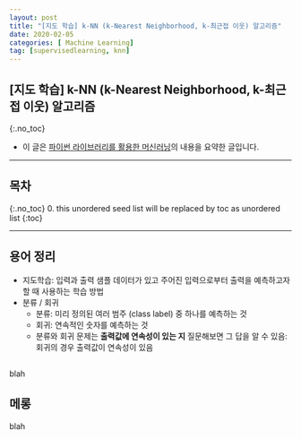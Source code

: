 ```yaml
---
layout: post
title: "[지도 학습] k-NN (k-Nearest Neighborhood, k-최근접 이웃) 알고리즘"
date: 2020-02-05 
categories: [ Machine Learning]
tag: [supervisedlearning, knn]
---
```

## **[지도 학습] k-NN (k-Nearest Neighborhood, k-최근접 이웃) 알고리즘**
{:.no_toc}

* 이 글은 [파이썬 라이브러리를 활용한 머신러닝](http://book.interpark.com/product/BookDisplay.do?_method=detail&sc.prdNo=303260973&gclid=CjwKCAiAyeTxBRBvEiwAuM8dnUQHS6gpLMB6tn0m3cKl_rO7hHyhwCzPtk23EvcW40nL99b1kC2ejBoCJKcQAvD_BwE)의 내용을 요약한 글입니다.

***

## 목차
{:.no_toc}
0. this unordered seed list will be replaced by toc as unordered list
{:toc}

***

## 용어 정리
* 지도학습: 입력과 출력 샘플 데이터가 있고 주어진 입력으로부터 출력을 예측하고자 할 때 사용하는 학습 방법
* 분류 / 회귀
  * 분류: 미리 정의된 여러 범주 (class label) 중 하나를 예측하는 것
  * 회귀: 연속적인 숫자를 예측하는 것 
  * 분류와 회귀 문제는 **출력값에 연속성이 있는 지** 질문해보면 그 답을 알 수 있음: 회귀의 경우 출력값이 연속성이 있음

## 
blah


## 메롱
blah


